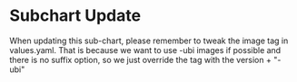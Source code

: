 # Subchart Update

When updating this sub-chart, please remember to tweak the image tag in values.yaml.
That is because we want to use -ubi images if possible and there is no suffix option, so
we just override the tag with the version + "-ubi"

